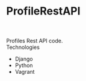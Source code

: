 # ProfileRestAPI
<br>
<br>
Profiles Rest API code.
<br>
Technologies
<ul>
<li>Django</li>
<li>Python</li>
<li>Vagrant</li>
</ul>

